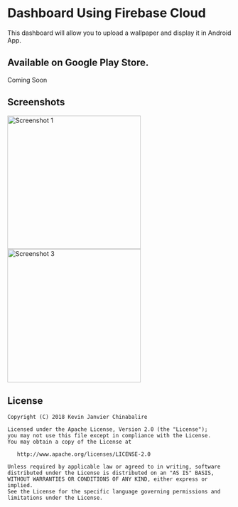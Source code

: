 Dashboard Using Firebase Cloud
====================================

This dashboard will allow you to upload a wallpaper and display it in Android App.

Available on Google Play Store.
-------------------------------
Coming Soon

## Screenshots

<img src="/../master/screenshots/imagecategory.png?raw=true" width="300px" alt="Screenshot 1" />
<img src="/../master/screenshots/nice.png?raw=true" width="300px" alt="Screenshot 3" />


## License

```
Copyright (C) 2018 Kevin Janvier Chinabalire

Licensed under the Apache License, Version 2.0 (the "License");
you may not use this file except in compliance with the License.
You may obtain a copy of the License at

   http://www.apache.org/licenses/LICENSE-2.0

Unless required by applicable law or agreed to in writing, software
distributed under the License is distributed on an "AS IS" BASIS,
WITHOUT WARRANTIES OR CONDITIONS OF ANY KIND, either express or implied.
See the License for the specific language governing permissions and
limitations under the License.
```